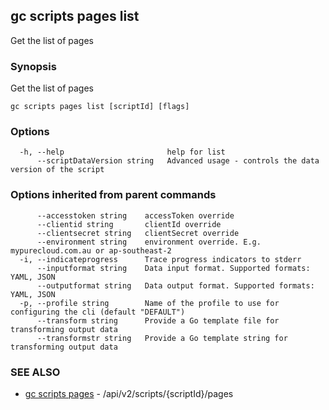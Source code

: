 ## gc scripts pages list

Get the list of pages

### Synopsis

Get the list of pages

```
gc scripts pages list [scriptId] [flags]
```

### Options

```
  -h, --help                       help for list
      --scriptDataVersion string   Advanced usage - controls the data version of the script
```

### Options inherited from parent commands

```
      --accesstoken string    accessToken override
      --clientid string       clientId override
      --clientsecret string   clientSecret override
      --environment string    environment override. E.g. mypurecloud.com.au or ap-southeast-2
  -i, --indicateprogress      Trace progress indicators to stderr
      --inputformat string    Data input format. Supported formats: YAML, JSON
      --outputformat string   Data output format. Supported formats: YAML, JSON
  -p, --profile string        Name of the profile to use for configuring the cli (default "DEFAULT")
      --transform string      Provide a Go template file for transforming output data
      --transformstr string   Provide a Go template string for transforming output data
```

### SEE ALSO

* [gc scripts pages](gc_scripts_pages.html)	 - /api/v2/scripts/{scriptId}/pages


